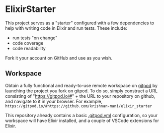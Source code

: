# ElixirStarter

This project serves as a "starter" configured with a few dependencies to help with writing code in Elixir and run tests.
These include:
- run tests "on change"
- code coverage
- code readability

Fork it your account on GitHub and use as you wish.

## Workspace

Obtain a fully functional and ready-to-use remote workspace on [gitpod](https://gitpod.io/) by launching the project you fork on gitpod. To do so, simply construct a URL consisting of "https://gitpod.io/#" + the URL to your repository on github, and navigate to it in your browser. For example, ```https://gitpod.io/#https://github.com/krishnan-mani/elixir_starter```

This repository already contains a basic [.gitpod.yml](.gitpod.yml) configuration, so your workspace will have Elixir installed, and a couple of VSCode extensions for Elixir.

